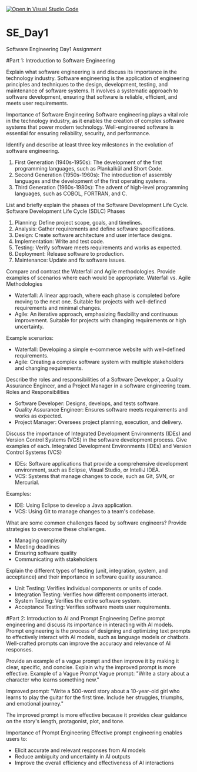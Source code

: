 [![Open in Visual Studio Code](https://classroom.github.com/assets/open-in-vscode-2e0aaae1b6195c2367325f4f02e2d04e9abb55f0b24a779b69b11b9e10269abc.svg)](https://classroom.github.com/online_ide?assignment_repo_id=18399591&assignment_repo_type=AssignmentRepo)
# SE_Day1
Software Engineering Day1 Assignment

#Part 1: Introduction to Software Engineering

Explain what software engineering is and discuss its importance in the technology industry.
Software engineering is the application of engineering principles and techniques to the design, development, testing, and maintenance of software systems. It involves a systematic approach to software development, ensuring that software is reliable, efficient, and meets user requirements.

Importance of Software Engineering
Software engineering plays a vital role in the technology industry, as it enables the creation of complex software systems that power modern technology. Well-engineered software is essential for ensuring reliability, security, and performance.

Identify and describe at least three key milestones in the evolution of software engineering.
1. First Generation (1940s-1950s): The development of the first programming languages, such as Plankalkül and Short Code.
2. Second Generation (1950s-1960s): The introduction of assembly languages and the development of the first operating systems.
3. Third Generation (1960s-1980s): The advent of high-level programming languages, such as COBOL, FORTRAN, and C.

List and briefly explain the phases of the Software Development Life Cycle.
Software Development Life Cycle (SDLC) Phases
1. Planning: Define project scope, goals, and timelines.
2. Analysis: Gather requirements and define software specifications.
3. Design: Create software architecture and user interface designs.
4. Implementation: Write and test code.
5. Testing: Verify software meets requirements and works as expected.
6. Deployment: Release software to production.
7. Maintenance: Update and fix software issues.


Compare and contrast the Waterfall and Agile methodologies. Provide examples of scenarios where each would be appropriate.
Waterfall vs. Agile Methodologies
- Waterfall: A linear approach, where each phase is completed before moving to the next one. Suitable for projects with well-defined requirements and minimal changes.
- Agile: An iterative approach, emphasizing flexibility and continuous improvement. Suitable for projects with changing requirements or high uncertainty.

Example scenarios:
- Waterfall: Developing a simple e-commerce website with well-defined requirements.
- Agile: Creating a complex software system with multiple stakeholders and changing requirements.


Describe the roles and responsibilities of a Software Developer, a Quality Assurance Engineer, and a Project Manager in a software engineering team.
Roles and Responsibilities
- Software Developer: Designs, develops, and tests software.
- Quality Assurance Engineer: Ensures software meets requirements and works as expected.
- Project Manager: Oversees project planning, execution, and delivery.


Discuss the importance of Integrated Development Environments (IDEs) and Version Control Systems (VCS) in the software development process. Give examples of each.
Integrated Development Environments (IDEs) and Version Control Systems (VCS)
- IDEs: Software applications that provide a comprehensive development environment, such as Eclipse, Visual Studio, or IntelliJ IDEA.
- VCS: Systems that manage changes to code, such as Git, SVN, or Mercurial.

Examples:
- IDE: Using Eclipse to develop a Java application.
- VCS: Using Git to manage changes to a team's codebase.


What are some common challenges faced by software engineers? Provide strategies to overcome these challenges.
- Managing complexity
- Meeting deadlines
- Ensuring software quality
- Communicating with stakeholders


Explain the different types of testing (unit, integration, system, and acceptance) and their importance in software quality assurance.
- Unit Testing: Verifies individual components or units of code.
- Integration Testing: Verifies how different components interact.
- System Testing: Verifies the entire software system.
- Acceptance Testing: Verifies software meets user requirements.


#Part 2: Introduction to AI and Prompt Engineering
Define prompt engineering and discuss its importance in interacting with AI models.
Prompt engineering is the process of designing and optimizing text prompts to effectively interact with AI models, such as language models or chatbots. Well-crafted prompts can improve the accuracy and relevance of AI responses.


Provide an example of a vague prompt and then improve it by making it clear, specific, and concise. Explain why the improved prompt is more effective.
Example of a Vague Prompt
Vague prompt: "Write a story about a character who learns something new."

Improved prompt: "Write a 500-word story about a 10-year-old girl who learns to play the guitar for the first time. Include her struggles, triumphs, and emotional journey."

The improved prompt is more effective because it provides clear guidance on the story's length, protagonist, plot, and tone.

Importance of Prompt Engineering
Effective prompt engineering enables users to:
- Elicit accurate and relevant responses from AI models
- Reduce ambiguity and uncertainty in AI outputs
- Improve the overall efficiency and effectiveness of AI interactions
